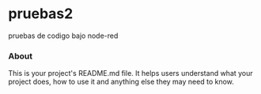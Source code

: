 pruebas2
========

pruebas  de codigo bajo node-red

### About

This is your project's README.md file. It helps users understand what your
project does, how to use it and anything else they may need to know.